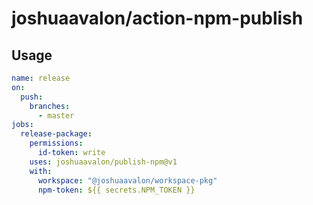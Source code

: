 # joshuaavalon/action-npm-publish

## Usage

```yaml
name: release
on:
  push:
    branches:
      - master
jobs:
  release-package:
    permissions:
      id-token: write
    uses: joshuaavalon/publish-npm@v1
    with:
      workspace: "@joshuaavalon/workspace-pkg"
      npm-token: ${{ secrets.NPM_TOKEN }}
```
